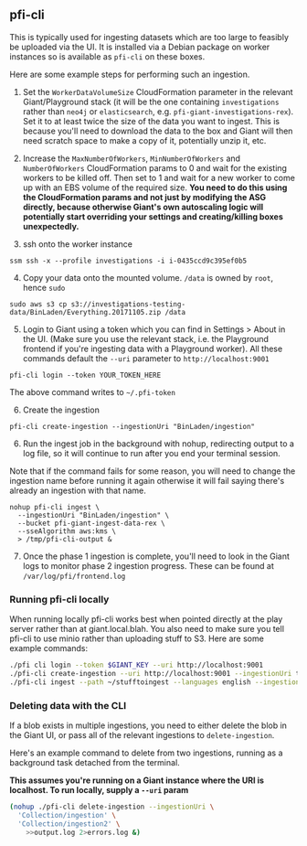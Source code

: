 ## pfi-cli

This is typically used for ingesting datasets which are too large to feasibly be uploaded via the UI. It is installed via a Debian package on worker instances so is available as `pfi-cli` on these boxes.

Here are some example steps for performing such an ingestion.

1. Set the `WorkerDataVolumeSize` CloudFormation parameter in the relevant Giant/Playground stack (it will be the one containing `investigations` rather than `neo4j` or `elasticsearch`, e.g. `pfi-giant-investigations-rex`). Set it to at least twice the size of the data you want to ingest. This is because you'll need to download the data to the box and Giant will then need scratch space to make a copy of it, potentially unzip it, etc.

2. Increase the `MaxNumberOfWorkers`, `MinNumberOfWorkers` and `NumberOfWorkers` CloudFormation params to 0 and wait for the existing workers to be killed off. Then set to 1 and wait for a new worker to come up with an EBS volume of the required size. **You need to do this using the CloudFormation params and not just by modifying the ASG directly, because otherwise Giant's own autoscaling logic will potentially start overriding your settings and creating/killing boxes unexpectedly.**

3. ssh onto the worker instance

```
ssm ssh -x --profile investigations -i i-0435ccd9c395ef0b5
```

4. Copy your data onto the mounted volume. `/data` is owned by `root`, hence `sudo`

```
sudo aws s3 cp s3://investigations-testing-data/BinLaden/Everything.20171105.zip /data
```

5. Login to Giant using a token which you can find in Settings > About in the UI. (Make sure you use the relevant stack, i.e. the Playground frontend if you're ingesting data with a Playground worker).
All these commands default the `--uri` parameter to `http://localhost:9001`

```
pfi-cli login --token YOUR_TOKEN_HERE
```

The above command writes to `~/.pfi-token`

6. Create the ingestion

```
pfi-cli create-ingestion --ingestionUri "BinLaden/ingestion"
```

6. Run the ingest job in the background with nohup, redirecting output to a log file, so it will continue to run after you end your terminal session.

Note that if the command fails for some reason, you will need to change the ingestion name before running it again otherwise it will fail saying there's already an ingestion with that name.
```
nohup pfi-cli ingest \
  --ingestionUri "BinLaden/ingestion" \
  --bucket pfi-giant-ingest-data-rex \
  --sseAlgorithm aws:kms \
  > /tmp/pfi-cli-output &
  ```

7. Once the phase 1 ingestion is complete, you'll need to look in the Giant logs to monitor phase 2 ingestion progress. These can be found at `/var/log/pfi/frontend.log`

### Running pfi-cli locally
When running locally pfi-cli works best when pointed directly at the play server rather than at giant.local.blah. You also
need to make sure you tell pfi-cli to use minio rather than uploading stuff to S3. Here are some example commands:

```bash
./pfi cli login --token $GIANT_KEY --uri http://localhost:9001
./pfi-cli create-ingestion --uri http://localhost:9001 --ingestionUri testfolder/test
./pfi-cli ingest --path ~/stufftoingest --languages english --ingestionUri testfolder/test --minioAccessKey minio-user --minioEndpoint http://localhost:9090 --minioSecretKey reallyverysecret
```

### Deleting data with the CLI
If a blob exists in multiple ingestions, you need to either delete the blob in the Giant UI, or pass all of the relevant ingestions to `delete-ingestion`.

Here's an example command to delete from two ingestions, running as a background task detached from the terminal.

**This assumes you're running on a Giant instance where the URI is localhost. To run locally, supply a `--uri` param**

```bash
(nohup ./pfi-cli delete-ingestion --ingestionUri \
  'Collection/ingestion' \
  'Collection/ingestion2' \
    >>output.log 2>errors.log &)
```
